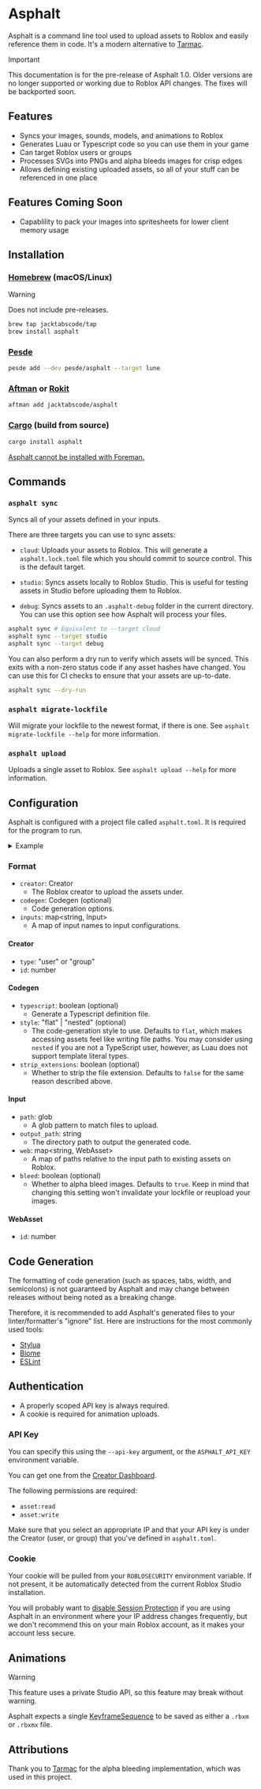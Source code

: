 # Asphalt

Asphalt is a command line tool used to upload assets to Roblox and easily reference them in code.
It's a modern alternative to [Tarmac](https://github.com/Roblox/Tarmac).

> [!IMPORTANT]
> This documentation is for the pre-release of Asphalt 1.0. Older versions are no longer supported or working due to Roblox API changes. The fixes will be backported soon.

## Features

-   Syncs your images, sounds, models, and animations to Roblox
-   Generates Luau or Typescript code so you can use them in your game
-   Can target Roblox users or groups
-   Processes SVGs into PNGs and alpha bleeds images for crisp edges
-   Allows defining existing uploaded assets, so all of your stuff can be referenced in one place

## Features Coming Soon
-  Capablility to pack your images into spritesheets for lower client memory usage

## Installation

### [Homebrew](https://brew.sh) (macOS/Linux)

> [!WARNING]
> Does not include pre-releases.

```bash
brew tap jacktabscode/tap
brew install asphalt
```

### [Pesde](https://github.com/pesde-pkg/pesde)
```bash
pesde add --dev pesde/asphalt --target lune
```

### [Aftman](https://github.com/lpghatguy/aftman) or [Rokit](https://github.com/rojo-rbx/rokit)

```bash
aftman add jacktabscode/asphalt
```

### [Cargo](https://crates.io/crates/asphalt) (build from source)

```bash
cargo install asphalt
```

[Asphalt cannot be installed with Foreman.](https://github.com/Roblox/foreman/issues/97)

## Commands

### `asphalt sync`

Syncs all of your assets defined in your inputs.

There are three targets you can use to sync assets:

-   `cloud`: Uploads your assets to Roblox. This will generate a `asphalt.lock.toml` file which you should commit to source control. This is the default target.

-   `studio`: Syncs assets locally to Roblox Studio. This is useful for testing assets in Studio before uploading them to Roblox.

-   `debug`: Syncs assets to an `.asphalt-debug` folder in the current directory. You can use this option see how Asphalt will process your files.

```bash
asphalt sync # Equivalent to --target cloud
asphalt sync --target studio
asphalt sync --target debug
```

You can also perform a dry run to verify which assets will be synced. This exits with a non-zero status code if any asset hashes have changed. You can use this for CI checks to ensure that your assets are up-to-date.

```bash
asphalt sync --dry-run
```

### `asphalt migrate-lockfile`

Will migrate your lockfile to the newest format, if there is one. See `asphalt migrate-lockfile --help` for more information.

### `asphalt upload`

Uploads a single asset to Roblox. See `asphalt upload --help` for more information.

## Configuration

Asphalt is configured with a project file called `asphalt.toml`. It is required for the program to run.

<details>
<summary>Example</summary>

```toml
[creator]
type = "user"
id = 9670971

[codegen]
typescript = true
style = "flat"

[inputs.assets]
path = "assets/**/*"
output_path = "src/shared"

[inputs.assets.web]
"some_sound_on_roblox.ogg" = { id = 123456789 }
"some_image_on_roblox.png" = { id = 987654321 }
```

</details>

### Format

-   `creator`: Creator
	-   The Roblox creator to upload the assets under.
-   `codegen`: Codegen (optional)
	-   Code generation options.
-	`inputs`: map<string, Input>
	-   A map of input names to input configurations.

#### Creator

-	`type`: "user" or "group"
-	`id`: number

#### Codegen

-   `typescript`: boolean (optional)
    -   Generate a Typescript definition file.
-   `style`: "flat" | "nested" (optional)
    -   The code-generation style to use. Defaults to `flat`, which makes accessing assets feel like writing file paths. You may consider using `nested` if you are not a TypeScript user, however, as Luau does not support template literal types.
-   `strip_extensions`: boolean (optional)
    -   Whether to strip the file extension. Defaults to `false` for the same reason described above.

#### Input
-	`path`: glob
	-	A glob pattern to match files to upload.
-	`output_path`: string
	-	The directory path to output the generated code.
-	`web`: map<string, WebAsset>
	-	A map of paths relative to the input path to existing assets on Roblox.
- 	`bleed`: boolean (optional)
	- 	Whether to alpha bleed images. Defaults to `true`. Keep in mind that changing this setting won't invalidate your lockfile or reupload your images.

#### WebAsset

-   `id`: number

## Code Generation

The formatting of code generation (such as spaces, tabs, width, and semicolons) is not guaranteed by Asphalt and may change between releases without being noted as a breaking change.

Therefore, it is recommended to add Asphalt's generated files to your linter/formatter's "ignore" list. Here are instructions for the most commonly used tools:

- [Stylua](https://github.com/JohnnyMorganz/StyLua?tab=readme-ov-file#glob-filtering)
- [Biome](https://biomejs.dev/guides/configure-biome/#ignore-files)
- [ESLint](https://eslint.org/docs/latest/use/configure/ignore)

## Authentication

- A properly scoped API key is always required.
- A cookie is required for animation uploads.

### API Key

You can specify this using the `--api-key` argument, or the `ASPHALT_API_KEY` environment variable.

You can get one from the [Creator Dashboard](https://create.roblox.com/dashboard/credentials).

The following permissions are required:
- `asset:read`
- `asset:write`

Make sure that you select an appropriate IP and that your API key is under the Creator (user, or group) that you've defined in `asphalt.toml`.

### Cookie

Your cookie will be pulled from your `ROBLOSECURITY` environment variable. If not present, it be automatically detected from the current Roblox Studio installation.

You will probably want to [disable Session Protection](https://create.roblox.com/settings/advanced) if you are using Asphalt in an environment where your IP address changes frequently, but we don't recommend this on your main Roblox account, as it makes your account less secure.

## Animations

> [!WARNING]
> This feature uses a private Studio API, so this feature may break without warning.

Asphalt expects a single [KeyframeSequence](https://create.roblox.com/docs/reference/engine/classes/KeyframeSequence) to be saved as either a `.rbxm` or `.rbxmx` file.

## Attributions

Thank you to [Tarmac](https://github.com/Roblox/tarmac) for the alpha bleeding implementation, which was used in this project.
